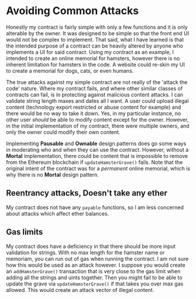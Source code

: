 # Avoiding Common Attacks

Honestly my contract is fairly simple with only a few functions and it is only alterable by the owner.  It was designed to be simple so that the front end UI would not be complex to implement.  That said, what I have learned is that the intended purpose of a contract can be heavily altered by anyone who implements a UI for said contract.  Using my contract as an example, I intended to create an online memorial for hamsters, however there is no inherent limitation for hamsters in the code.  A website could re-skin my UI to create a memorial for dogs, cats, or even humans.

The true attacks against my simple contract are not really of the 'attack the code' nature.  Where my contract fails, and where other similar classes of contracts can fail, is in protecting against malicious content attacks.  I can validate string length maxes and dates all I want.  A user could upload illegal content (technology export restricted or abuse content for example) and there would be no way to take it down.  Yes, in my particular instance, no other user *should* be able to modify content except for the owner.  However, in the initial implementation of my contract, there were multiple owners, and only the owner could modify their own content.

Implementing **Pausable** and **Ownable** design patterns does go some ways in moderating who and when they can use the contract.  However, without a **Mortal** implementation, there could be content that is impossible to remove from the Ethereum blockchain if `updateHamsterGrave()` fails.  Note that the original intent of the contract was for a *permanent* online memorial, which is why there is no **Mortal** design pattern.

## Reentrancy attacks, Doesn't take any ether

My contract does not have any `payable` functions, so I am less concerned about attacks which affect ether balances.

## Gas limits

My contract does have a deficiency in that there should be more input validation for strings.  With no max length for the hamster name or memoriam, you can run out of gas when running the contract.  I am not sure how this would be used as an attack however. I suppose you would create an `addHamsterGrave()` transaction that is very close to the gas limit when adding all the strings and uints together.  Then you might fail to be able to update the grave via `updateHamsterGrave()` if that takes you over max gas allowed.  This would create an attack vector of illegal content.

